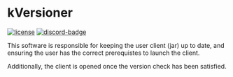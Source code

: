 # kVersioner

[![license][license-badge]][isc] [![discord-badge]][discord]

This software is responsible for keeping the user client (jar) up to date, and ensuring the user has the correct prerequistes to launch the client.

Additionally, the client is opened once the version check has been satisfied.

[isc]: https://opensource.org/license/lgpl-3-0/
[license]: https://github.com/bridge-io/bridge-compressor/blob/main/LICENSE
[license-badge]: https://img.shields.io/badge/license-GNU-informational

[discord]: https://discord.gg/jDbBAKjhxh
[discord-badge]: https://img.shields.io/discord/1066359868908384286?color=%237289da&logo=discord
